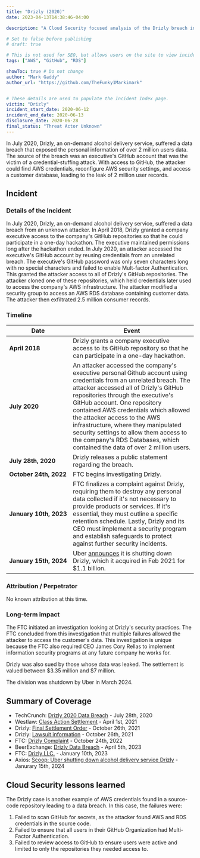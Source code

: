 ```yaml
---
title: "Drizly (2020)"
date: 2023-04-13T14:38:46-04:00

description: "A Cloud Security focused analysis of the Drizly breach in 2020."

# Set to false before publishing
# draft: true

# This is not used for SEO, but allows users on the site to view incidents by keyword
tags: ["AWS", "GitHub", "RDS"]

showToc: true # Do not change
author: "Mark Gaddy"
author_url: "https://github.com/TheFunky1Markimark"


# These details are used to populate the Incident Index page.
victim: "Drizly"
incident_start_date: 2020-06-12
incident_end_date: 2020-06-13
disclosure_date: 2020-06-28
final_status: "Threat Actor Unknown"
---
```


In July 2020, Drizly, an on-demand alcohol delivery service, suffered a data breach that exposed the personal information of over 2 million users data. The source of the breach was an executive's GitHub account that was the victim of a credential-stuffing attack. With access to GitHub, the attacker could find AWS credentials, reconfigure AWS security settings, and access a customer database, leading to the leak of 2 million user records.
<!--more-->

## Incident

### Details of the Incident

In July 2020, Drizly, an on-demand alcohol delivery service, suffered a data breach from an unknown attacker. In April 2018, Drizly granted a company executive access to the company's GitHub repositories so that he could participate in a one-day hackathon. The executive maintained permissions long after the hackathon ended. In July 2020, an attacker accessed the executive's GitHub account by reusing credentials from an unrelated breach. The executive's GitHub password was only seven characters long with no special characters and failed to enable Mult-factor Authentication. This granted the attacker access to all of Drizly's GitHub repositories. The attacker cloned one of these repositories, which held credentials later used to access the company's AWS infrastructure. The attacker modified a security group to access an AWS RDS database containing customer data. The attacker then exfiltrated 2.5 million consumer records.

### Timeline

| Date | Event |
| ------ | ----- |
| **April 2018** | Drizly grants a company executive access to its GitHub repository so that he can participate in a one-day hackathon. |
| **July 2020** | An attacker accessed the company's executive personal Github account using credentials from an unrelated breach. The attacker accessed all of Drizly's GitHub repositories through the executive's GitHub account. One repository contained AWS credentials which allowed the attacker access to the AWS infrastructure, where they manipulated security settings to allow them access to the company's RDS Databases, which contained the data of over 2 million users. |
| **July 28th, 2020** | Drizly releases a public statement regarding the breach. |
| **October&nbsp;24th,&nbsp;2022** | FTC begins investigating Drizly. |
| **January&nbsp;10th,&nbsp;2023** | FTC finalizes a complaint against Drizly, requiring them to destroy any personal data collected if it's not necessary to provide products or services. If it's essential, they must outline a specific retention schedule. Lastly, Drizly and its CEO must implement a security program and establish safeguards to protect against further security incidents. |
| **January&nbsp;15th,&nbsp;2024** | Uber [announces](https://www.axios.com/2024/01/15/uber-drizly-acquisition-shutters) it is shutting down Drizly, which it acquired in Feb 2021 for $1.1 billion.


### Attribution / Perpetrator

No known attribution at this time.

### Long-term impact

The FTC initiated an investigation looking at Drizly's security practices. The FTC concluded from this investigation that multiple failures allowed the attacker to access the customer's data. This investigation is unique because the FTC also required CEO James Cory Rellas to implement information security programs at any future company he works for.

Drizly was also sued by those whose data was leaked. The settlement is valued between $3.35 million and $7 million.

The division was shutdown by Uber in March 2024.

## Summary of Coverage

- TechCrunch: [Drizly 2020 Data Breach](https://techcrunch.com/2020/07/28/drizly-data-breach/) - July 28th, 2020
- Westlaw: [Class Action Settlement](https://today.westlaw.com/Document/I771917ce92c411ebbea4f0dc9fb69570/View/FullText.html?transitionType=Default&contextData=(sc.Default)&firstPage=true) - April 1st, 2021
- Drizly: [Final Settlement Order](https://alcoholdeliverydatabreach.com/assets/Docs/FINAL%20APPROVAL%20ORDER.pdf) - October 26th, 2021
- Drizly: [Lawsuit information](https://alcoholdeliverydatabreach.com/) - October 26th, 2021
- FTC: [Drizly Complaint](https://www.ftc.gov/system/files/ftc_gov/pdf/202-3185-Drizly-Complaint.pdf) - October 24th, 2022
- BeerExchange: [Drizly Data Breach](https://thebeerexchange.io/drizly-data-breach/) - April 5th, 2023
- FTC: [Drizly LLC.](https://www.ftc.gov/legal-library/browse/cases-proceedings/2023185-drizly-llc-matter) - January 10th, 2023
- Axios: [Scoop: Uber shutting down alcohol delivery service Drizly](https://www.axios.com/2024/01/15/uber-drizly-acquisition-shutters) - Janurary 15th, 2024

## Cloud Security lessons learned

The Drizly case is another example of AWS credentials found in a source-code repository leading to a data breach. In this case, the failures were:
1. Failed to scan GitHub for secrets, as the attacker found AWS and RDS credentials in the source code.
2. Failed to ensure that all users in their GitHub Organization had Multi-Factor Authentication.
3. Failed to review access to GitHub to ensure users were active and limited to only the repositories they needed access to.
